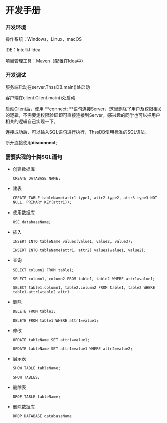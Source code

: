 # 开发手册

### 开发环境

操作系统：Windows，Linux，macOS

IDE：IntelliJ Idea

项目管理工具：Maven（配置在Idea中）



### 开发调试

服务端启动在server.ThssDB.main()处启动

客户端在client.Client.main()处启动

启动Client后，使用 **connect; **语句连接Server，这里删除了用户及权限相关的逻辑，不需要走权限验证即可直接连接到Server，感兴趣的同学也可以把用户相关的逻辑自己实现一下。

连接成功后，可以输入SQL语句进行执行，ThssDB使用标准的SQL语法。

断开连接使用**disconnect;**



### 需要实现的十类SQL语句

* 创建数据库

  `CREATE DATABASE NAME;`

* 建表

  `CREATE TABLE tableName(attr1 type1, attr2 type2, attr3 type3 NOT NULL, PRIMARY KEY(attr1));`

* 使用数据库

  `USE databaseName;`

* 插入

  `INSERT INTO tableName values(value1, value2, value3);`

  `INSERT INTO tableName(attr1, attr2) values(value1, value2);`

* 查询

  `SELECT column1 FROM table1;`

  `SELECT column1, column2 FROM table1, table2 WHERE attr1=value1;`

  `SELECT table1.column1, table2.column2 FROM table1, table2 WHERE table1.attr1=table2.attr1`

* 删除

  `DELETE FROM table1;`

  `DELETE FROM table1 WHERE attr1=value1;`

* 修改

  `UPDATE tableName SET attr1=value1;`

  `UPDATE tableName SET attr1=value1 WHERE attr2=value2;`

* 展示表

  `SHOW TABLE tableName;`

  `SHOW TABLES;`

* 删除表

  `DROP TABLE tableName;`

* 删除数据库

  `DROP DATABASE databaseName`
